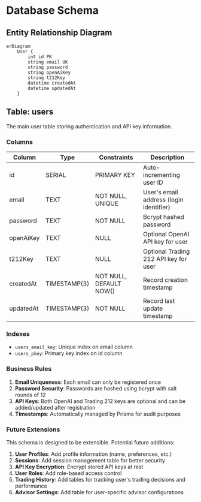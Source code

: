 # Database Schema

## Entity Relationship Diagram

```mermaid
erDiagram
    User {
        int id PK
        string email UK
        string password
        string openAiKey
        string t212Key
        datetime createdAt
        datetime updatedAt
    }
```

## Table: users

The main user table storing authentication and API key information.

### Columns

| Column | Type | Constraints | Description |
|--------|------|-------------|-------------|
| id | SERIAL | PRIMARY KEY | Auto-incrementing user ID |
| email | TEXT | NOT NULL, UNIQUE | User's email address (login identifier) |
| password | TEXT | NOT NULL | Bcrypt hashed password |
| openAiKey | TEXT | NULL | Optional OpenAI API key for user |
| t212Key | TEXT | NULL | Optional Trading 212 API key for user |
| createdAt | TIMESTAMP(3) | NOT NULL, DEFAULT NOW() | Record creation timestamp |
| updatedAt | TIMESTAMP(3) | NOT NULL | Record last update timestamp |

### Indexes

- `users_email_key`: Unique index on email column
- `users_pkey`: Primary key index on id column

### Business Rules

1. **Email Uniqueness**: Each email can only be registered once
2. **Password Security**: Passwords are hashed using bcrypt with salt rounds of 12
3. **API Keys**: Both OpenAI and Trading 212 keys are optional and can be added/updated after registration
4. **Timestamps**: Automatically managed by Prisma for audit purposes

### Future Extensions

This schema is designed to be extensible. Potential future additions:

1. **User Profiles**: Add profile information (name, preferences, etc.)
2. **Sessions**: Add session management table for better security
3. **API Key Encryption**: Encrypt stored API keys at rest
4. **User Roles**: Add role-based access control
5. **Trading History**: Add tables for tracking user's trading decisions and performance
6. **Advisor Settings**: Add table for user-specific advisor configurations
